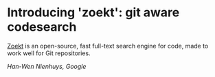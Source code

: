 # Introducing 'zoekt': git aware codesearch

[Zoekt](https://gerrit.googlesource.com/zoekt/) is an open-source, fast
full-text search engine for code, made to work well for Git repositories.

*Han-Wen Nienhuys, Google*
